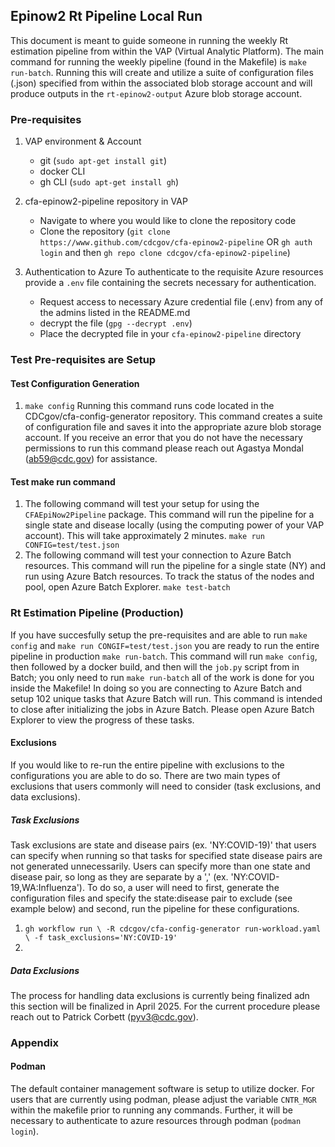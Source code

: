 ## Epinow2 Rt Pipeline Local Run
This document is meant to guide someone in running the weekly Rt estimation pipeline from within the VAP (Virtual Analytic Platform). The main command for running the weekly pipeline (found in the Makefile) is `make run-batch`. Running this will create and utilize a suite of configuration files (.json) specified from within the associated blob storage account and will produce outputs in the `rt-epinow2-output` Azure blob storage account.

### Pre-requisites
1. VAP environment & Account
	- git (`sudo apt-get install git`)
	- docker CLI
	- gh CLI (`sudo apt-get install gh`)

2. cfa-epinow2-pipeline repository in VAP
	- Navigate to where you would like to clone the repository code
	- Clone the repository (`git clone https://www.github.com/cdcgov/cfa-epinow2-pipeline` OR `gh auth login`
and then `gh repo clone cdcgov/cfa-epinow2-pipeline`)

3. Authentication to Azure
To authenticate to the requisite Azure resources provide a `.env` file containing the secrets necessary for authentication.
	- Request access to necessary Azure credential file (.env) from any of the admins listed in the README.md
	- decrypt the file (`gpg --decrypt .env`)
	- Place the decrypted file in your `cfa-epinow2-pipeline` directory

### Test Pre-requisites are Setup
#### Test Configuration Generation
1. `make config`
Running this command runs code located in the CDCgov/cfa-config-generator repository. This command creates a suite of configuration file and saves it into the appropriate azure blob storage account.
If you receive an error that you do not have the necessary permissions to run this command please reach out Agastya Mondal (ab59@cdc.gov) for assistance.

#### Test make run command
1. The following command will test your setup for using the `CFAEpiNow2Pipeline` package. This command will run the pipeline for a single state and disease locally (using the computing power of your VAP account). This will take approximately 2 minutes.
 `make run CONFIG=test/test.json`
2. The following command will test your connection to Azure Batch resources. This command will run the pipeline for a single state (NY) and run using Azure Batch resources. To track the status of the nodes and pool, open Azure Batch Explorer.
 `make test-batch`

### Rt Estimation Pipeline (Production)
If you have succesfully setup the pre-requisites and are able to run `make config` and `make run CONGIF=test/test.json` you are ready to run the entire pipeline in production `make run-batch`. 
This command will run `make config`, then followed by a docker build, and then will the `job.py` script from in Batch; you only need to run `make run-batch` all of the work is done for you inside the Makefile! In doing so you are connecting to Azure Batch and setup 102 unique tasks that Azure Batch will run. This command is intended to close after initializing the jobs in Azure Batch. Please open Azure Batch Explorer to view the progress of these tasks.

#### Exclusions
If you would like to re-run the entire pipeline with exclusions to the configurations you are able to do so. There are two main types of exclusions that users commonly will need to consider (task exclusions, and data exclusions).
##### Task Exclusions
Task exclusions are state and disease pairs (ex. 'NY:COVID-19)' that users can specify when running so that tasks for specified state disease pairs are not generated unnecessarily. Users can specify more than one state and disease pair, so long as they are separate by a ',' (ex. 'NY:COVID-19,WA:Influenza'). To do so, a user will need to first, generate the configuration files and specify the state:disease pair to exclude (see example below) and second, run the pipeline for these configurations. 
1. `gh workflow run \
          -R cdcgov/cfa-config-generator run-workload.yaml  \
	  -f task_exclusions='NY:COVID-19'`
2. 

##### Data Exclusions
The process for handling data exclusions is currently being finalized adn this section will be finalized in April 2025. For the current procedure please reach out to Patrick Corbett (pyv3@cdc.gov). 

### Appendix
#### Podman
The default container management software is setup to utilize docker. For users that are currently using podman, please adjust the variable `CNTR_MGR` within the makefile prior to running any commands. Further, it will be necessary to authenticate to azure resources through podman (`podman login`).
